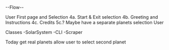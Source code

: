 --Flow--

User First page and Selection
  4a. Start & Exit selection 
  4b. Greeting and Instructions
  4c. Credits
  5c.? Maybe have a separate planets selection
User 
  
Classes
-SolarSystem
-CLI
-Scraper

Today
get real planets
allow user to select second planet
  
  
  